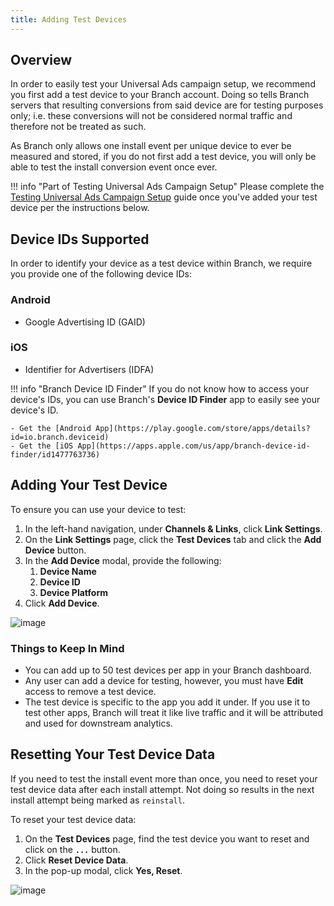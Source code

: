 ```yaml
---
title: Adding Test Devices
---
```


## Overview

In order to easily test your Universal Ads campaign setup, we recommend you first add a test device to your Branch account. Doing so tells Branch servers that resulting conversions from said device are for testing purposes only; i.e. these conversions will not be considered normal traffic and therefore not be treated as such.  

As Branch only allows one install event per unique device to ever be measured and stored, if you do not first add a test device, you will only be able to test the install conversion event once ever.

!!! info "Part of Testing Universal Ads Campaign Setup"
	Please complete the [Testing Universal Ads Campaign Setup](/resources/testing-universal-ads-campaign-setup/) guide once you've added your test device per the instructions below.

## Device IDs Supported

In order to identify your device as a test device within Branch, we require you provide one of the following device IDs:

### Android

- Google Advertising ID (GAID)

### iOS

- Identifier for Advertisers (IDFA)

!!! info "Branch Device ID Finder"
	If you do not know how to access your device's IDs, you can use Branch's **Device ID Finder** app to easily see your device's ID.  

	- Get the [Android App](https://play.google.com/store/apps/details?id=io.branch.deviceid)
	- Get the [iOS App](https://apps.apple.com/us/app/branch-device-id-finder/id1477763736)

## Adding Your Test Device

To ensure you can use your device to test:

1. In the left-hand navigation, under **Channels & Links**, click **Link Settings**.
2. On the **Link Settings** page, click the **Test Devices** tab and click the **Add Device** button.
3. In the **Add Device** modal, provide the following:
	1. **Device Name**
	2. **Device ID**
	3. **Device Platform**
4. Click **Add Device**.

![image](/_assets/img/pages/links/add-test-device.png)

### Things to Keep In Mind

- You can add up to 50 test devices per app in your Branch dashboard.
- Any user can add a device for testing, however, you must have **Edit** access to remove a test device.
- The test device is specific to the app you add it under.  If you use it to test other apps, Branch will treat it like live traffic and it will be attributed and used for downstream analytics.  

## Resetting Your Test Device Data

If you need to test the install event more than once, you need to reset your test device data after each install attempt.  Not doing so results in the next install attempt being marked as `reinstall`.

To reset your test device data:

1. On the **Test Devices** page, find the test device you want to reset and click on the **`...`** button.
2. Click **Reset Device Data**.
3. In the pop-up modal, click **Yes, Reset**.

![image](/_assets/img/pages/links/reset-device.png)
